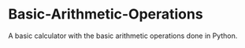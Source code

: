 # Basic-Arithmetic-Operations
A basic calculator with the basic arithmetic operations done in Python. 
